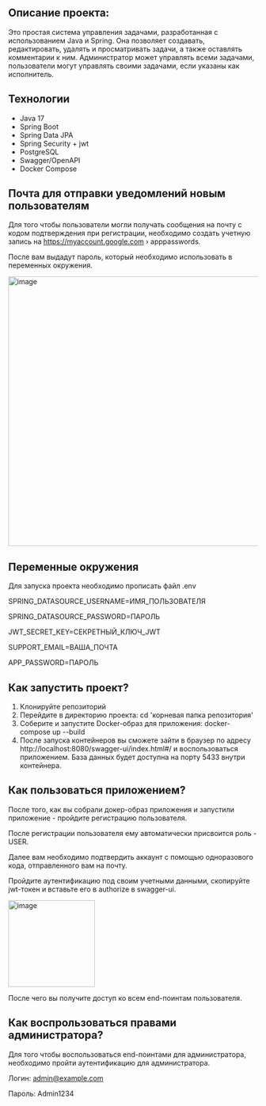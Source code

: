 ## Описание проекта:
Это простая система управления задачами, разработанная с использованием Java и Spring. 
Она позволяет создавать, редактировать, удалять и просматривать задачи, а также оставлять комментарии к ним.
Администратор может управлять всеми задачами, пользователи могут управлять своими задачами, если указаны как исполнитель.

## Технологии
- Java 17
- Spring Boot
- Spring Data JPA
- Spring Security + jwt
- PostgreSQL
- Swagger/OpenAPI
- Docker Compose

## Почта для отправки уведомлений новым пользователям
Для того чтобы пользователи могли получать сообщения на почту с кодом подтверждения при регистрации, необходимо создать учетную запись на https://myaccount.google.com › apppasswords.

После вам выдадут пароль, который необходимо использовать в переменных окружения. 

<img width="545" alt="image" src="https://github.com/user-attachments/assets/2801876b-431c-4efb-8637-05a6f863cf35" />



## Переменные окружения
Для запуска проекта необходимо прописать файл .env

SPRING_DATASOURCE_USERNAME=ИМЯ_ПОЛЬЗОВАТЕЛЯ

SPRING_DATASOURCE_PASSWORD=ПАРОЛЬ

JWT_SECRET_KEY=СЕКРЕТНЫЙ_КЛЮЧ_JWT

SUPPORT_EMAIL=ВАША_ПОЧТА

APP_PASSWORD=ПАРОЛЬ

## Как запустить проект?
1. Клонируйте репозиторий
2. Перейдите в директорию проекта: cd 'корневая папка репозитория'
3. Соберите и запустите Docker-образ для приложения: docker-compose up --build
5. После запуска контейнеров вы сможете зайти в браузер по адресу http://localhost:8080/swagger-ui/index.html#/ и воспользоваться приложением. 
База данных будет доступна на порту 5433 внутри контейнера.

## Как пользоваться приложением?

После того, как вы собрали докер-образ приложения и запустили приложение - пройдите регистрацию пользователя. 

После регистрации пользователя ему автоматически присвоится роль - USER. 

Далее вам необходимо подтвердить аккаунт с помощью одноразового кода, отправленного вам на почту.

Пройдите аутентификацию под своим учетными данными, скопируйте jwt-токен и вставьте его в authorize в swagger-ui.

<img width="175" alt="image" src="https://github.com/user-attachments/assets/f892f726-d083-4440-a2e2-9b5c7689b792" />


После чего вы получите доступ ко всем end-поинтам пользователя.

## Как воспрользоваться правами администратора? 
Для того чтобы воспользоваться end-поинтами для администратора, необходимо пройти аутентификацию для администратора.

Логин: admin@example.com

Пароль: Admin1234

